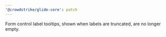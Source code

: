 ```yaml
---
'@crowdstrike/glide-core': patch
---
```


Form control label tooltips, shown when labels are truncated, are no longer empty.
